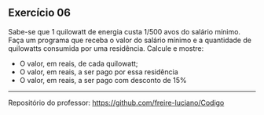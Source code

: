 ## Exercício 06
Sabe-se que 1 quilowatt de energia custa 1/500 avos
do salário mínimo. Faça um programa que receba o
valor do salário mínimo e a quantidade de
quilowatts consumida por uma residência. Calcule e
mostre:
* O valor, em reais, de cada quilowatt;
* O valor, em reais, a ser pago por essa residência
* O valor, em reais, a ser pago com desconto de 15%

---

Repositório do professor: https://github.com/freire-luciano/Codigo
